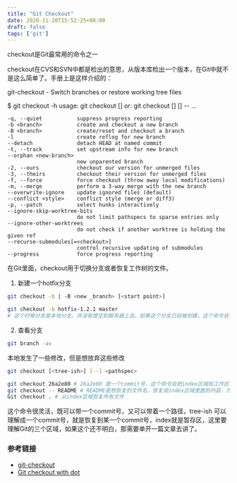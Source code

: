 ```yaml
---
title: "Git Checkout"
date: 2020-11-20T15:52:25+08:00
draft: false
tags: ['git']
---
```


checkout是Git最常用的命令之一

checkout在CVS和SVN中都是检出的意思，从版本库检出一个版本，在Git中就不是这么简单了。手册上是这样介绍的： 

git-checkout - Switch branches or restore working tree files

$ git checkout -h
usage: git checkout [<options>] <branch>
   or: git checkout [<options>] [<branch>] -- <file>...

    -q, --quiet           suppress progress reporting
    -b <branch>           create and checkout a new branch
    -B <branch>           create/reset and checkout a branch
    -l                    create reflog for new branch
    --detach              detach HEAD at named commit
    -t, --track           set upstream info for new branch
    --orphan <new-branch>
                          new unparented branch
    -2, --ours            checkout our version for unmerged files
    -3, --theirs          checkout their version for unmerged files
    -f, --force           force checkout (throw away local modifications)
    -m, --merge           perform a 3-way merge with the new branch
    --overwrite-ignore    update ignored files (default)
    --conflict <style>    conflict style (merge or diff3)
    -p, --patch           select hunks interactively
    --ignore-skip-worktree-bits
                          do not limit pathspecs to sparse entries only
    --ignore-other-worktrees
                          do not check if another worktree is holding the given ref
    --recurse-submodules[=<checkout>]
                          control recursive updating of submodules
    --progress            force progress reporting



在Git里面，checkout用于切换分支或者恢复工作树的文件。

1. 新建一个hotfix分支

```bash
git checkout -b | -B <new _branch> [<start point>]

git checkout -b hotfix-1.2.1 master
# 这个时候分支是本地分支，并没有提交到服务器上去，如果这个分支已经被创建，这个命令会失败，这个时候，如果想要重置这个分支，需要使用-B参数。
```

2. 查看分支

```bash
git branch -av
```

本地发生了一些修改，但是想放弃这些修改

```bash
git checkout [<tree-ish>] [--] <pathspec>

git checkout 26a2e80 # 26a2e80 是一个commit号，这个命令会把index区域和工作区域的内容都更新
git checkout -- README # README是想恢复的文件名，恢复成index区域里面的内容，为什么要加“--”呢，这个是为了告诉Git，这是一个文件而不是一个分支
Git checkout . # 从index区域恢复所有文件
```

这个命令很灵活，既可以带一个commit号，又可以带着一个路径，tree-ish 可以理解成一个commit号，就是恢复到某一个commit号，index就是暂存区，这里要理解Git的三个区域，如果这个还不明白，那需要单开一篇文章去讲了。


### 参考链接 

- [git-checkout](https://git-scm.com/docs/git-checkout)
- [Git checkout with dot](https://stackoverflow.com/questions/14460595/git-checkout-with-dot)
